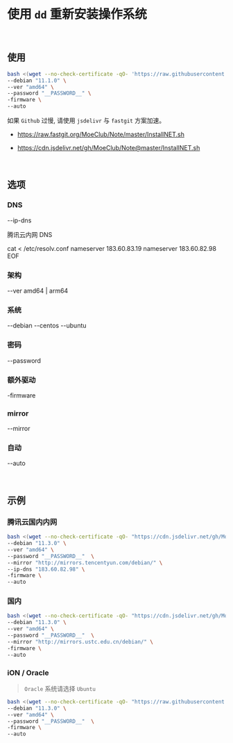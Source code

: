 # 使用 `dd` 重新安装操作系统

&nbsp;

## 使用

```bash
bash <(wget --no-check-certificate -qO- 'https://raw.githubusercontent.com/MoeClub/Note/master/InstallNET.sh') \
--debian "11.1.0" \
--ver "amd64" \
--password "__PASSWORD__" \
-firmware \
--auto
```

如果 `Github` 过慢, 请使用 `jsdelivr` 与 `fastgit` 方案加速。

- https://raw.fastgit.org/MoeClub/Note/master/InstallNET.sh

- https://cdn.jsdelivr.net/gh/MoeClub/Note@master/InstallNET.sh

&nbsp;

## 选项

### DNS

--ip-dns

腾讯云内网 DNS

cat <<EOF > /etc/resolv.conf 
nameserver 183.60.83.19
nameserver 183.60.82.98
EOF

### 架构

--ver amd64 | arm64

### 系统

--debian
--centos
--ubuntu

### 密码

--password

### 额外驱动

-firmware

### mirror

--mirror

### 自动

--auto

&nbsp;

## 示例

### 腾讯云国内内网

```bash
bash <(wget --no-check-certificate -qO- "https://cdn.jsdelivr.net/gh/MoeClub/Note@master/InstallNET.sh") \
--debian "11.3.0" \
--ver "amd64" \
--password "__PASSWORD__"  \
--mirror "http://mirrors.tencentyun.com/debian/" \
--ip-dns "183.60.82.98" \
-firmware \
--auto
```

### 国内
            
```bash
bash <(wget --no-check-certificate -qO- "https://cdn.jsdelivr.net/gh/MoeClub/Note@master/InstallNET.sh") \
--debian "11.3.0" \
--ver "amd64" \
--password "__PASSWORD__"  \
--mirror "http://mirrors.ustc.edu.cn/debian/" \
-firmware \
--auto
```

### iON / Oracle
  
> `Oracle` 系统请选择 `Ubuntu`

```bash
bash <(wget --no-check-certificate -qO- "https://raw.githubusercontent.com/MoeClub/Note/master/InstallNET.sh") \
--debian "11.3.0" \
--ver "amd64" \
--password "__PASSWORD__"  \
-firmware \
--auto
```
